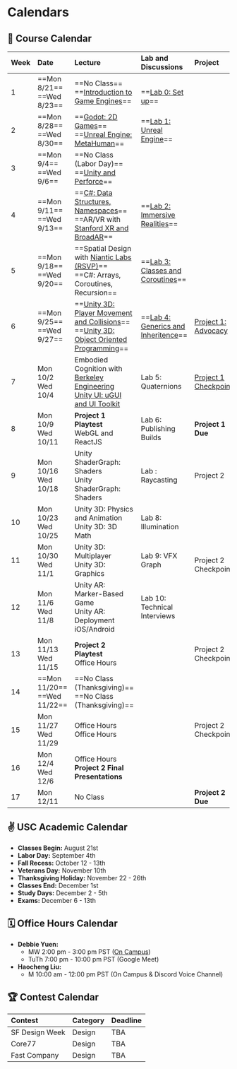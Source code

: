 # Calendars
## 📓 Course Calendar
| Week | Date                     | Lecture                                           | Lab and Discussions              | Project |
| :----| :----------------------- | :------------------------------------------------ | :-------------------------------| :--------------|
| 1    | ==Mon 8/21== <br> ==Wed 8/23==   | ==No Class== <br> ==[Introduction to Game Engines](https://www.icloud.com/keynote/0b9Z3oJLZPPXEXypJu4s9P11w#Lecture1)== | <br> ==[Lab 0: Set up](Labs/lab0.md)== | |
| 2    | ==Mon 8/28== <br> ==Wed 8/30==   | ==[Godot: 2D Games](https://www.icloud.com/keynote/04anqoPcDLolGOwy6tP3XAq3w#Lecture2)== <br> ==[Unreal Engine: MetaHuman](https://www.icloud.com/keynote/01dlwiWmlwtOAvNPmBdCsM3gA#Lecture2)== |  ==[Lab 1: Unreal Engine](Labs/lab1.md)== | | |
| 3    | ==Mon 9/4== <br> ==Wed 9/6==     | ==No Class (Labor Day)== <br> ==[Unity and Perforce](https://www.icloud.com/keynote/0545FBYqmgu62bVFrVxSeqzzA#Lecture3)== | |
| 4    | ==Mon 9/11== <br> ==Wed 9/13==   | ==[C#: Data Structures, Namespaces](https://www.icloud.com/keynote/0b5y1M4VNtrdfL4vFyXrzgkeg#Lecture4)== <br> ==AR/VR with [Stanford XR and BroadAR](https://www.broadar.com/)== | ==[Lab 2: Immersive Realities](Labs/lab2.md)== |
| 5    | ==Mon 9/18== <br> ==Wed 9/20==   | ==Spatial Design with [Niantic Labs (RSVP)](https://calendar.google.com/calendar/event?action=TEMPLATE&tmeid=a2tjZGhsdTdrZjlzM2Q5NTNwYjRndXRmb2sgZGVib3JhaHl1ZW4yMDE2QGJlcmtlbGV5LmVkdQ&tmsrc=deborahyuen2016%40berkeley.edu)== <br> ==C#: Arrays, Coroutines, Recursion== | ==[Lab 3: Classes and Coroutines](Labs/lab3.md)== |
| 6    |==Mon 9/25== <br> ==Wed 9/27==   | ==[Unity 3D: Player Movement and Collisions](https://www.icloud.com/keynote/01bSAfmd7C45UrRFrT-p8Ezeg#Lecture6)== <br> ==[Unity 3D: Object Oriented Programming](https://www.icloud.com/keynote/0920OrQoVdzLeXbAZZYG6Jp4g#Lecture6)== | ==[Lab 4: Generics and Inheritence](Labs/lab4.md)==| [Project 1: Advocacy](./Projects/project1.md) |
| 7    | Mon 10/2 <br> Wed 10/4   | Embodied Cognition with [Berkeley Engineering](https://bid.berkeley.edu/) <br> [Unity UI: uGUI and UI Toolkit](https://www.icloud.com/keynote/05dxP82d9x9mFhNSfsZrNJTAA#Lecture7) | Lab 5: Quaternions | [Project 1 Checkpoint](./Projects/project1checkpoint.md) |
| 8    | Mon 10/9 <br> Wed 10/11  | **Project 1 Playtest** <br> WebGL and ReactJS | Lab 6: Publishing Builds | **Project 1 Due** |
| 9    | Mon 10/16 <br> Wed 10/18 | Unity ShaderGraph: Shaders <br> Unity ShaderGraph: Shaders | Lab : Raycasting | Project 2 |
| 10   | Mon 10/23 <br> Wed 10/25 | Unity 3D: Physics and Animation <br> Unity 3D: 3D Math | Lab 8: Illumination |
| 11   | Mon 10/30 <br> Wed 11/1  | Unity 3D: Multiplayer <br> Unity 3D: Graphics | Lab 9: VFX Graph | <br> Project 2 Checkpoint |
| 12   | Mon 11/6 <br> Wed 11/8   | Unity AR: Marker-Based Game <br> Unity AR: Deployment iOS/Android | Lab 10: Technical Interviews |
| 13   | Mon 11/13 <br> Wed 11/15 |  **Project 2 Playtest** <br> Office Hours | | Project 2 Checkpoint|
| 14   | ==Mon 11/20== <br> ==Wed 11/22== | ==No Class (Thanksgiving)== <br> ==No Class (Thanksgiving)== | | |
| 15   | Mon 11/27 <br> Wed 11/29 | Office Hours <br> Office Hours | | Project 2 Checkpoint |
| 16   | Mon 12/4 <br> Wed 12/6   | Office Hours <br> **Project 2 Final Presentations** | | |
| 17   | Mon 12/11 | No Class | | **Project 2 Due** |

## ✌️ USC Academic Calendar
* **Classes Begin:** August 21st
* **Labor Day:** September 4th
* **Fall Recess:** October 12 - 13th
* **Veterans Day:** November 10th
* **Thanksgiving Holiday:** November 22 - 26th
* **Classes End:** December 1st
* **Study Days:** December 2 - 5th
* **Exams:** December 6 - 13th

## 🗓️ Office Hours Calendar

* **Debbie Yuen:** 
    * MW 2:00 pm - 3:00 pm PST ([On Campus](https://calendly.com/debbieyuen/30min))
    * TuTh 7:00 pm - 10:00 pm PST (Google Meet)
* **Haocheng Liu:**
    *  M 10:00 am - 12:00 pm PST (On Campus & Discord Voice Channel)

## 🏆 Contest Calendar
| Contest        | Category | Deadline |
| :------------- | :------- | :------- |
| SF Design Week | Design   | TBA      |
| Core77         | Design   | TBA      |
| Fast Company   | Design   | TBA      |